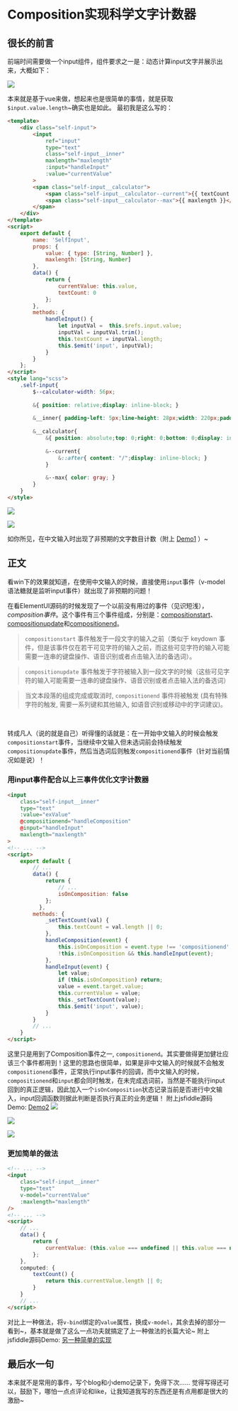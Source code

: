 # Composition实现科学文字计数器

## 很长的前言
前端时间需要做一个input组件，组件要求之一是：动态计算input文字并展示出来，大概如下：

![](https://user-gold-cdn.xitu.io/2018/9/10/165c3d8998c88cdc?w=235&h=80&f=png&s=2735)

本来就是基于vue来做，想起来也是很简单的事情，就是获取`$input.value.length`~确实也是如此。
最初我是这么写的：
```html
<template>
    <div class="self-input">
        <input
            ref="input"
            type="text"
            class="self-input__inner"
            maxlength="maxlength"
            :input="handleInput"
            :value="currentValue"
        >
        <span class="self-input__calculator">
            <span class="self-input__calculator--current">{{ textCount }}</span>
            <span class="self-input__calculator--max">{{ maxlength }}</span>
        </span>    
    </div>
</template>
<script>
    export default {
        name: 'SelfInput',
        props: {
            value: { type: [String, Number] },
            maxlength: [String, Number]
        },
        data() {
            return {
                currentValue: this.value,
                textCount: 0
            };
        },
        methods: {
            handleInput() {
                let inputVal =  this.$refs.input.value;
                inputVal = inputVal.trim();
        	    this.textCount = inputVal.length;
                this.$emit('input', inputVal);
            }
        }
    };
</script>
<style lang="scss">
    .self-input{
        $--calculator-width: 56px;
        
        &{ position: relative;display: inline-block; }
        
        &__inner{ padding-left: 5px;line-height: 28px;width: 220px;padding-right: $--calculator-width;font-size: 14px; }
        
        &__calculator{
            &{ position: absolute;top: 0;right: 0;bottom: 0;display: inline-flex;justify-content: flex-end;align-items: center;padding-right: 5px;width: $--calculator-width;box-sizing: border-box; }
            
            &--current{
                &::after{ content: "/";display: inline-block; }
            }
            
            &--max{ color: gray; }
        }
    }
</style>
```

![](https://user-gold-cdn.xitu.io/2018/9/11/165c687b1356bfe9?w=300&h=85&f=png&s=5168)

![](https://user-gold-cdn.xitu.io/2018/9/11/165c68938e6f505f?w=295&h=82&f=png&s=4029)

如你所见，在中文输入时出现了非预期的文字数目计数（附上 [Demo1] ）~



## 正文
看win下的效果就知道，在使用中文输入的时候，直接使用`input`事件（v-model语法糖就是监听input事件）就出现了非预期的问题！

在看ElementUI源码的时候发现了一个以前没有用过的事件（见识短浅），*composition事件*。这个事件有三个事件组成，分别是：[compositionstart]、[compositionupdate]和[compositionend]。

> `compositionstart` 事件触发于一段文字的输入之前（类似于 keydown 事件，但是该事件仅在若干可见字符的输入之前，而这些可见字符的输入可能需要一连串的键盘操作、语音识别或者点击输入法的备选词）。

> `compositionupdate` 事件触发于字符被输入到一段文字的时候（这些可见字符的输入可能需要一连串的键盘操作、语音识别或者点击输入法的备选词）

> 当文本段落的组成完成或取消时, `compositionend` 事件将被触发 (具有特殊字符的触发, 需要一系列键和其他输入, 如语音识别或移动中的字词建议)。

&nbsp;

转成凡人（说的就是自己）听得懂的话就是：在一开始中文输入的时候会触发`compositionstart`事件，当继续中文输入但未选词前会持续触发`compositionupdate`事件，然后当选词后则触发`compositionend`事件（针对当前情况如是说）！

### 用input事件配合以上三事件优化文字计数器
```html
<input
    class="self-input__inner"
    type="text"
    :value="exValue"
    @compositionend="handleComposition"
    @input="handleInput"
    maxlength="maxlength"
>
<!-- ... -->
<script>
    export default {
        // ...
        data() {
            return {
                // ...
                isOnComposition: false
            };
          },
        methods: {
            _setTextCount(val) {
                this.textCount = val.length || 0;
            },
            handleComposition(event) {
                this.isOnComposition = event.type !== 'compositionend';
                !this.isOnComposition && this.handleInput(event);
            },
            handleInput(event) {
                let value;
                if (this.isOnComposition) return;
                value = event.target.value;
                this.currentValue = value;
                this._setTextCount(value);
                this.$emit('input', value);
            }
        }
        // ...
    }
</script>
```
这里只是用到了Composition事件之一, `compositionend`。其实要做得更加健壮应该三个事件都用到！这里的思路也很简单，如果是非中文输入的时候就不会触发`compositionend`事件，正常执行input事件的回调，而中文输入的时候，`compositionend`和`input`都会同时触发，在未完成选词前，当然是不能执行input回到的真正逻辑，因此加入一个`isOnComposition`状态记录当前是否进行中文输入，input回调函数则据此判断是否执行真正的业务逻辑！
附上jsfiddle源码Demo: [Demo2]
![](https://user-gold-cdn.xitu.io/2018/9/12/165c9a2aaaff8535?w=387&h=117&f=png&s=6458)


![](https://user-gold-cdn.xitu.io/2018/9/12/165c9a370ff89894?w=421&h=108&f=png&s=11596)


![](https://user-gold-cdn.xitu.io/2018/9/12/165c9a3bba1cf09a?w=342&h=105&f=png&s=5849)

### 更加简单的做法
```html
<!-- ... -->
<input
    class="self-input__inner"
    type="text"
    v-model="currentValue"
    :maxlength="maxlength"
/>
<!-- ... -->
<script>
    // ...
    data() {
        return {
            currentValue: (this.value === undefined || this.value === null) ? '' : this.value
        };
    },
    computed: {
        textCount() {
            return this.currentValue.length || 0;
        }
    }
    // ...
</script>
```
对比上一种做法，将`v-bind`绑定的`value`属性，换成`v-model`，其余去掉的部分一看到~，基本就是做了这么一点功夫就搞定了上一种做法的长篇大论~
附上jsfiddle源码Demo: [另一种简单的实现]

## 最后水一句

本来就不是常用的事件，写个blog和小demo记录下，免得下次……
觉得写得还可以，鼓励下，哪怕一点点评论和like，让我知道我写的东西还是有点用都是很大的激励~

[Github Blog]: https://github.com/issaxite/issaxite.github.io/issues/198
<!-- 缺陷例子 -->
[Demo1]: http://jsfiddle.net/sobq1cn9/33/

[Demo2]: http://jsfiddle.net/sobq1cn9/143/

[另一种简单的实现]: http://jsfiddle.net/issaxite/wqfhnvc4/1/

[compositionstart]: https://developer.mozilla.org/zh-CN/docs/Web/Events/compositionstart

[compositionupdate]: https://developer.mozilla.org/zh-CN/docs/Web/Events/compositionupdate

[compositionend]: https://developer.mozilla.org/zh-CN/docs/Web/Events/compositionend
